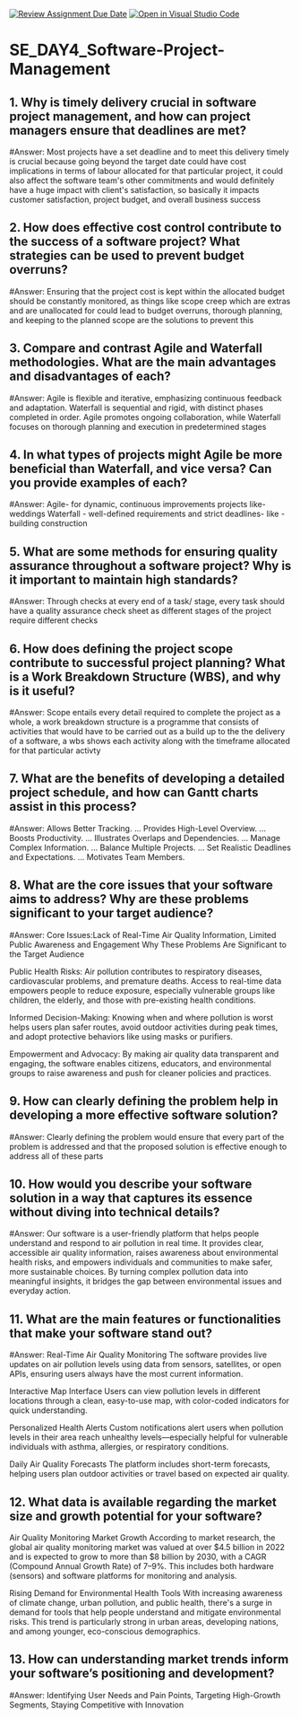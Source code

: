 [![Review Assignment Due Date](https://classroom.github.com/assets/deadline-readme-button-22041afd0340ce965d47ae6ef1cefeee28c7c493a6346c4f15d667ab976d596c.svg)](https://classroom.github.com/a/9pw6JKcu)
[![Open in Visual Studio Code](https://classroom.github.com/assets/open-in-vscode-2e0aaae1b6195c2367325f4f02e2d04e9abb55f0b24a779b69b11b9e10269abc.svg)](https://classroom.github.com/online_ide?assignment_repo_id=18767489&assignment_repo_type=AssignmentRepo)
# SE_DAY4_Software-Project-Management
## 1. Why is timely delivery crucial in software project management, and how can project managers ensure that deadlines are met?
#Answer: Most projects have a set deadline and to meet this delivery timely is crucial because going beyond the target date could have cost implications in terms of labour allocated for that particular project, it could also affect the software team's other commitments and would definitely have a huge impact with client's satisfaction, so basically it impacts customer satisfaction, project budget, and overall business success

## 2. How does effective cost control contribute to the success of a software project? What strategies can be used to prevent budget overruns?
#Answer: Ensuring that the project cost is kept within the allocated budget should be constantly monitored, as things like scope creep which are extras and are unallocated for could lead to budget overruns, thorough planning, and keeping to the planned scope are the solutions to prevent this
## 3. Compare and contrast Agile and Waterfall methodologies. What are the main advantages and disadvantages of each?
#Answer: Agile is flexible and iterative, emphasizing continuous feedback and adaptation. Waterfall is sequential and rigid, with distinct phases completed in order. Agile promotes ongoing collaboration, while Waterfall focuses on thorough planning and execution in predetermined stages

## 4. In what types of projects might Agile be more beneficial than Waterfall, and vice versa? Can you provide examples of each?
#Answer: Agile- for dynamic, continuous improvements projects like- weddings
Waterfall - well-defined requirements and strict deadlines- like - building construction

## 5. What are some methods for ensuring quality assurance throughout a software project? Why is it important to maintain high standards?
#Answer: Through checks at every end of a task/ stage, every task should have a quality assurance check sheet as different stages of the project require different checks 

## 6. How does defining the project scope contribute to successful project planning? What is a Work Breakdown Structure (WBS), and why is it useful?
#Answer: Scope entails every detail required to complete the project as a whole, a work breakdown structure is a programme that consists of activities that would have to be carried out as a build up to the the delivery of a software, a wbs shows each activity along with the timeframe allocated for that particular activty

## 7. What are the benefits of developing a detailed project schedule, and how can Gantt charts assist in this process?
#Answer: Allows Better Tracking. ...
Provides High-Level Overview. ...
Boosts Productivity. ...
Illustrates Overlaps and Dependencies. ...
Manage Complex Information. ...
Balance Multiple Projects. ...
Set Realistic Deadlines and Expectations. ...
Motivates Team Members.
## 8. What are the core issues that your software aims to address? Why are these problems significant to your target audience?
#Answer: Core Issues:Lack of Real-Time Air Quality Information, Limited Public Awareness and Engagement
Why These Problems Are Significant to the Target Audience

Public Health Risks: Air pollution contributes to respiratory diseases, cardiovascular problems, and premature deaths. Access to real-time data empowers people to reduce exposure, especially vulnerable groups like children, the elderly, and those with pre-existing health conditions.

Informed Decision-Making: Knowing when and where pollution is worst helps users plan safer routes, avoid outdoor activities during peak times, and adopt protective behaviors like using masks or purifiers.

Empowerment and Advocacy: By making air quality data transparent and engaging, the software enables citizens, educators, and environmental groups to raise awareness and push for cleaner policies and practices.
## 9. How can clearly defining the problem help in developing a more effective software solution?
#Answer: Clearly defining the problem would ensure that every part of the problem is addressed and that the proposed solution is effective enough to address all of these parts

## 10. How would you describe your software solution in a way that captures its essence without diving into technical details?
#Answer: Our software is a user-friendly platform that helps people understand and respond to air pollution in real time. It provides clear, accessible air quality information, raises awareness about environmental health risks, and empowers individuals and communities to make safer, more sustainable choices. By turning complex pollution data into meaningful insights, it bridges the gap between environmental issues and everyday action.

## 11. What are the main features or functionalities that make your software stand out?
#Answer: Real-Time Air Quality Monitoring
The software provides live updates on air pollution levels using data from sensors, satellites, or open APIs, ensuring users always have the most current information.

Interactive Map Interface
Users can view pollution levels in different locations through a clean, easy-to-use map, with color-coded indicators for quick understanding.

Personalized Health Alerts
Custom notifications alert users when pollution levels in their area reach unhealthy levels—especially helpful for vulnerable individuals with asthma, allergies, or respiratory conditions.

Daily Air Quality Forecasts
The platform includes short-term forecasts, helping users plan outdoor activities or travel based on expected air quality.
## 12. What data is available regarding the market size and growth potential for your software?
Air Quality Monitoring Market Growth
According to market research, the global air quality monitoring market was valued at over $4.5 billion in 2022 and is expected to grow to more than $8 billion by 2030, with a CAGR (Compound Annual Growth Rate) of 7–9%. This includes both hardware (sensors) and software platforms for monitoring and analysis.

Rising Demand for Environmental Health Tools
With increasing awareness of climate change, urban pollution, and public health, there's a surge in demand for tools that help people understand and mitigate environmental risks. This trend is particularly strong in urban areas, developing nations, and among younger, eco-conscious demographics.

## 13. How can understanding market trends inform your software’s positioning and development?
#Answer: Identifying User Needs and Pain Points, Targeting High-Growth Segments, Staying Competitive with Innovation

